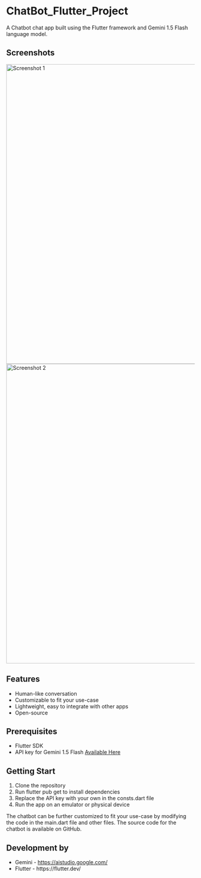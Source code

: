 # ChatBot_Flutter_Project

A Chatbot chat app built using the Flutter framework and Gemini 1.5 Flash language model.

<h2>Screenshots</h2>
<span>
<img src="https://i.ibb.co/PsGt512q/cb-1.jpg" alt="Screenshot 1" height="800px">
<img src="https://i.ibb.co/PGjWDsh9/cb2.jpg" alt="Screenshot 2" height="800px">
</span>


<h2>Features</h2>
<ul>
  <li>Human-like conversation</li>
  <li>Customizable to fit your use-case</li>
  <li>Lightweight, easy to integrate with other apps</li>
  <li>Open-source</li>
</ul>

<h2>Prerequisites</h2>
<ul>
  <li>Flutter SDK</li>
  <li>API key for Gemini 1.5 Flash <a href="https://aistudio.google.com/">Available Here</a></li>
</ul>

<h2>Getting Start</h2>
<ol type="1">
    <li>Clone the repository</li>
    <li>Run flutter pub get to install dependencies</li>
    <li>Replace the API key with your own in the consts.dart file</li>
    <li>Run the app on an emulator or physical device</li>
</ol>
<p>The chatbot can be further customized to fit your use-case by modifying the code in the main.dart file and other files. The source code for the chatbot is available on GitHub.</p>

<h2>Development by</h2>
<ul>
    <li>Gemini - <a href="https://aistudio.google.com/">https://aistudio.google.com/</a></li>
    <li>Flutter - <a href="https://flutter.dev/"></a>https://flutter.dev/</li>
</ul>
